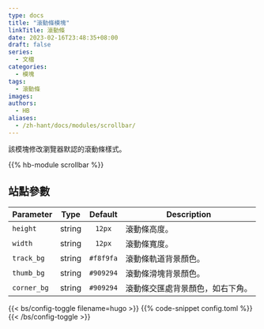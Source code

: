 ```yaml
---
type: docs
title: "滾動條模塊"
linkTitle: 滾動條
date: 2023-02-16T23:48:35+08:00
draft: false
series:
  - 文檔
categories:
  - 模塊
tags:
  - 滾動條
images:
authors:
  - HB
aliases:
  - /zh-hant/docs/modules/scrollbar/
---
```


該模塊修改瀏覽器默認的滾動條樣式。

<!--more-->

{{% hb-module scrollbar %}}

## 站點參數

| Parameter   |  Type  |  Default  | Description                      |
| ----------- | :----: | :-------: | -------------------------------- |
| `height`    | string |  `12px`   | 滾動條高度。                     |
| `width`     | string |  `12px`   | 滾動條寬度。                     |
| `track_bg`  | string | `#f8f9fa` | 滾動條軌道背景顏色。             |
| `thumb_bg`  | string | `#909294` | 滾動條滑塊背景顏色。             |
| `corner_bg` | string | `#909294` | 滾動條交匯處背景顏色，如右下角。 |

{{< bs/config-toggle filename=hugo >}}
{{% code-snippet config.toml %}}
{{< /bs/config-toggle >}}
